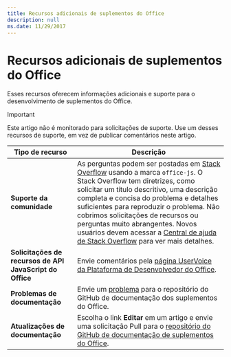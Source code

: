 ```yaml
---
title: Recursos adicionais de suplementos do Office
description: null
ms.date: 11/29/2017
---
```


# <a name="office-add-ins-additional-resources"></a>Recursos adicionais de suplementos do Office

Esses recursos oferecem informações adicionais e suporte para o desenvolvimento de suplementos do Office.

> [!IMPORTANT]
> Este artigo não é monitorado para solicitações de suporte. Use um desses recursos de suporte, em vez de publicar comentários neste artigo. 

|**Tipo de recurso**                    | **Descrição**                                                
|----------------------------|---------------------------------
|**Suporte da comunidade** | As perguntas podem ser postadas em [Stack Overflow](https://stackoverflow.com/questions/tagged/office-js) usando a marca `office-js`. O Stack Overflow tem diretrizes, como solicitar um título descritivo, uma descrição completa e concisa do problema e detalhes suficientes para reproduzir o problema. Não cobrimos solicitações de recursos ou perguntas muito abrangentes. Novos usuários devem acessar a [Central de ajuda de Stack Overflow](https://stackoverflow.com/help/how-to-ask) para ver mais detalhes.
|**Solicitações de recursos de API JavaScript do Office**| Envie comentários pela <a href="https://officespdev.uservoice.com/" target="_blank">página UserVoice da Plataforma de Desenvolvedor do Office</a>.
|**Problemas de documentação**| Envie um <a href="https://github.com/officedev/office-js-docs-pr/issues" target="_blank">problema</a> para o repositório do GitHub de documentação dos suplementos do Office.
|**Atualizações de documentação**| Escolha o link **Editar** em um artigo e envie uma solicitação Pull para o <a href="https://github.com/officedev/office-js-docs-pr" target="_blank">repositório do GitHub de documentação de suplementos do Office</a>.
